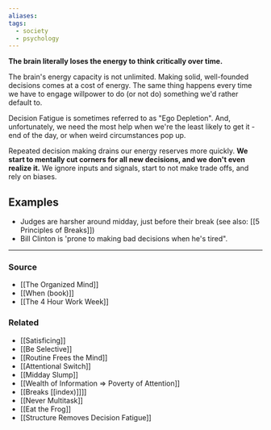 ```yaml
---
aliases: 
tags:
  - society
  - psychology
---
```

**The brain literally loses the energy to think critically over time.**

The brain's energy capacity is not unlimited. Making solid, well-founded decisions comes at a cost of energy. The same thing happens every time we have to engage willpower to do (or not do) something we'd rather default to.

Decision Fatigue is sometimes referred to as "Ego Depletion". And, unfortunately, we need the most help when we're the least likely to get it - end of the day, or when weird circumstances pop up.

Repeated decision making drains our energy reserves more quickly. **We start to mentally cut corners for all new decisions, and we don't even realize it.** We ignore inputs and signals, start to not make trade offs, and rely on biases.

## Examples

- Judges are harsher around midday, just before their break (see also: [[5 Principles of Breaks]])
- Bill Clinton is 'prone to making bad decisions when he's tired".

---

### Source
- [[The Organized Mind]]
- [[When (book)]]
- [[The 4 Hour Work Week]]

### Related
- [[Satisficing]]
- [[Be Selective]]
- [[Routine Frees the Mind]]
- [[Attentional Switch]]
- [[Midday Slump]]
- [[Wealth of Information ⇒ Poverty of Attention]]
- [[Breaks [[index)]]]]
- [[Never Multitask]]
- [[Eat the Frog]]
- [[Structure Removes Decision Fatigue]]